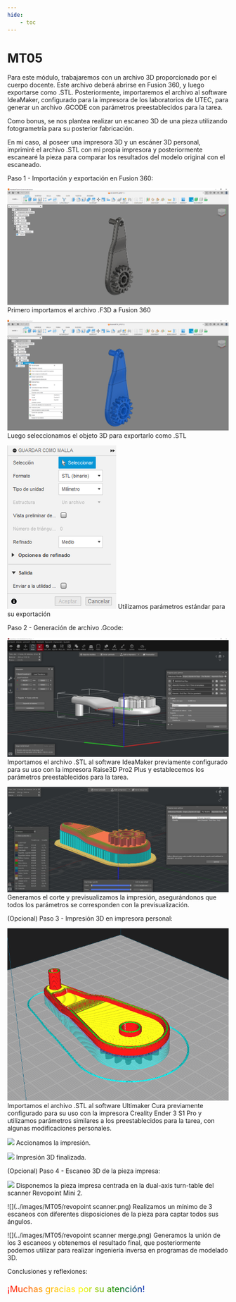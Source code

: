 ```yaml
---
hide:
    - toc
---
```


# MT05

Para este módulo, trabajaremos con un archivo 3D proporcionado por el cuerpo docente. Este archivo deberá abrirse en Fusion 360, y luego exportarse como .STL. Posteriormente, importaremos el archivo al software IdeaMaker, configurado para la impresora de los laboratorios de UTEC, para generar un archivo .GCODE con parámetros preestablecidos para la tarea.

Como bonus, se nos plantea realizar un escaneo 3D de una pieza utilizando fotogrametría para su posterior fabricación.

En mi caso, al poseer una impresora 3D y un escáner 3D personal, imprimiré el archivo .STL con mi propia impresora y posteriormente escanearé la pieza para comparar los resultados del modelo original con el escaneado.

Paso 1 - Importación y exportación en Fusion 360:

![](../images/MT05/importacionstl.png)
Primero importamos el archivo .F3D a Fusion 360

![](../images/MT05/importacionstl2.png)
Luego seleccionamos el objeto 3D para exportarlo como .STL

![](../images/MT05/exportacionstl.png)
Utilizamos parámetros estándar para su exportación

Paso 2 - Generación de archivo .Gcode:

![](../images/MT05/IdeaMaker.png)
Importamos el archivo .STL al software IdeaMaker previamente configurado para su uso con la impresora Raise3D Pro2 Plus y establecemos los parámetros preestablecidos para la tarea.

![](../images/MT05/IdeaMaker2.png)
Generamos el corte y previsualizamos la impresión, asegurándonos que todos los parámetros se corresponden con la previsualización.

(Opcional) Paso 3 - Impresión 3D en impresora personal:

![](../images/MT05/cura.png)
Importamos el archivo .STL al software Ultimaker Cura previamente configurado para su uso con la impresora Creality Ender 3 S1 Pro y utilizamos parámetros similares a los preestablecidos para la tarea, con algunas modificaciones personales.

![](../images/MT05/impresion1.png)
Accionamos la impresión.

![](../images/MT05/impresion2.png)
Impresión 3D finalizada.

(Opcional) Paso 4 - Escaneo 3D de la pieza impresa:

![](../images/MT05/Scanneo1.png)
Disponemos la pieza impresa centrada en la dual-axis turn-table del scanner Revopoint Mini 2.

![](../images/MT05/revopoint scanner.png)
Realizamos un mínimo de 3 escaneos con diferentes disposiciones de la pieza para captar todos sus ángulos.

![](../images/MT05/revopoint scanner merge.png)
Generamos la unión de los 3 escaneos y obtenemos el resultado final, que posteriormente podemos utilizar para realizar ingeniería inversa en programas de modelado 3D.

Conclusiones y reflexiones:

<p style="font-size: 20px"; class="rainbow">¡Muchas gracias por su atención!</p>

<meta charset="UTF-8">
    <meta name="viewport" content="width=device-width, initial-scale=1.0">
    <title>Texto Arcoíris</title>
    <style>
        .rainbow {
            background: linear-gradient(to right, red, orange, yellow, green, blue, indigo, violet);
            color: transparent;
            background-clip: text;
        }
    </style>